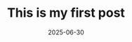 ---
layout: post
title: This is my first post
date: 2025-06-30 
last_modified_at: 2025-06-30
tags: [test]
toc:  true
---